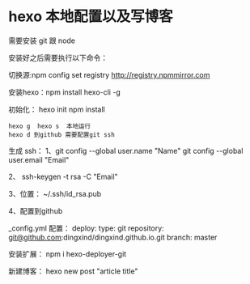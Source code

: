 # hexo 本地配置以及写博客

需要安装 git  跟 node 

安装好之后需要执行以下命令：

切换源:npm config set registry http://registry.npmmirror.com

安装hexo：npm install hexo-cli -g

初始化： hexo init
        npm install
        
    hexo g  hexo s  本地运行
    hexo d 到github 需要配置git ssh

生成 ssh：
1、git config --global user.name "Name"
   git config --global user.email "Email"

2、 ssh-keygen -t rsa -C "Email"

3、位置：  ~/.ssh/id_rsa.pub 

4、配置到github

_config.yml 配置：
deploy:
  type: git
  repository: git@github.com:dingxind/dingxind.github.io.git
  branch: master
  
安装扩展：
npm i hexo-deployer-git

新建博客： hexo new post "article title"






 
